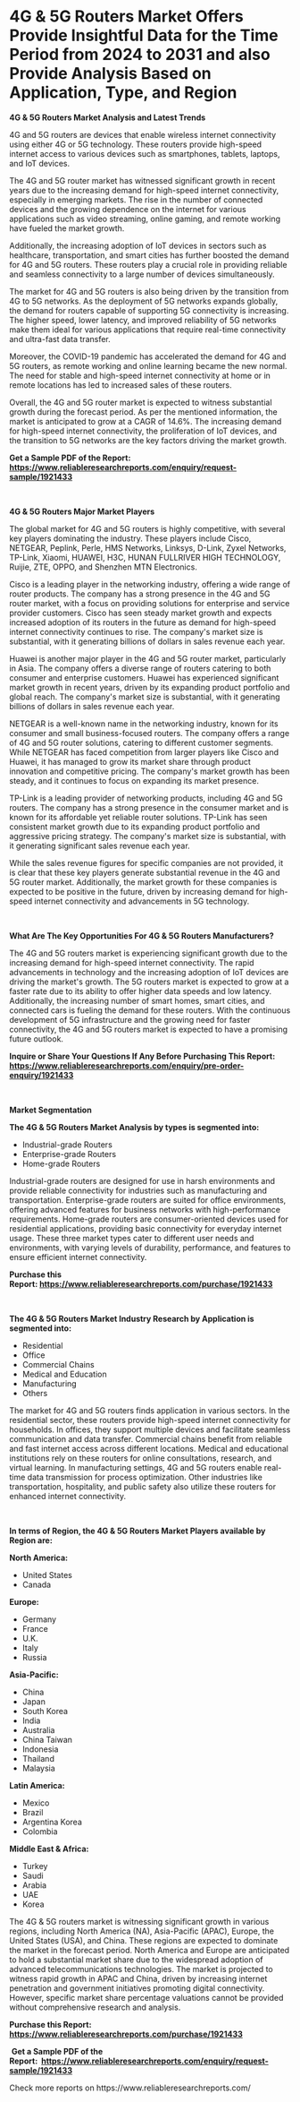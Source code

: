 <p><h1>4G & 5G Routers Market Offers Provide Insightful Data for the Time Period from 2024 to 2031 and also Provide Analysis Based on Application, Type, and Region</h1></p><p><strong>4G & 5G Routers Market Analysis and Latest Trends</strong></p>
<p><p>4G and 5G routers are devices that enable wireless internet connectivity using either 4G or 5G technology. These routers provide high-speed internet access to various devices such as smartphones, tablets, laptops, and IoT devices.</p><p>The 4G and 5G router market has witnessed significant growth in recent years due to the increasing demand for high-speed internet connectivity, especially in emerging markets. The rise in the number of connected devices and the growing dependence on the internet for various applications such as video streaming, online gaming, and remote working have fueled the market growth.</p><p>Additionally, the increasing adoption of IoT devices in sectors such as healthcare, transportation, and smart cities has further boosted the demand for 4G and 5G routers. These routers play a crucial role in providing reliable and seamless connectivity to a large number of devices simultaneously.</p><p>The market for 4G and 5G routers is also being driven by the transition from 4G to 5G networks. As the deployment of 5G networks expands globally, the demand for routers capable of supporting 5G connectivity is increasing. The higher speed, lower latency, and improved reliability of 5G networks make them ideal for various applications that require real-time connectivity and ultra-fast data transfer.</p><p>Moreover, the COVID-19 pandemic has accelerated the demand for 4G and 5G routers, as remote working and online learning became the new normal. The need for stable and high-speed internet connectivity at home or in remote locations has led to increased sales of these routers.</p><p>Overall, the 4G and 5G router market is expected to witness substantial growth during the forecast period. As per the mentioned information, the market is anticipated to grow at a CAGR of 14.6%. The increasing demand for high-speed internet connectivity, the proliferation of IoT devices, and the transition to 5G networks are the key factors driving the market growth.</p></p>
<p><strong>Get a Sample PDF of the Report:&nbsp; <a href="https://www.reliableresearchreports.com/enquiry/request-sample/1921433">https://www.reliableresearchreports.com/enquiry/request-sample/1921433</a></strong></p>
<p>&nbsp;</p>
<p><strong>4G & 5G Routers Major Market Players</strong></p>
<p><p>The global market for 4G and 5G routers is highly competitive, with several key players dominating the industry. These players include Cisco, NETGEAR, Peplink, Perle, HMS Networks, Linksys, D-Link, Zyxel Networks, TP-Link, Xiaomi, HUAWEI, H3C, HUNAN FULLRIVER HIGH TECHNOLOGY, Ruijie, ZTE, OPPO, and Shenzhen MTN Electronics.</p><p>Cisco is a leading player in the networking industry, offering a wide range of router products. The company has a strong presence in the 4G and 5G router market, with a focus on providing solutions for enterprise and service provider customers. Cisco has seen steady market growth and expects increased adoption of its routers in the future as demand for high-speed internet connectivity continues to rise. The company's market size is substantial, with it generating billions of dollars in sales revenue each year.</p><p>Huawei is another major player in the 4G and 5G router market, particularly in Asia. The company offers a diverse range of routers catering to both consumer and enterprise customers. Huawei has experienced significant market growth in recent years, driven by its expanding product portfolio and global reach. The company's market size is substantial, with it generating billions of dollars in sales revenue each year.</p><p>NETGEAR is a well-known name in the networking industry, known for its consumer and small business-focused routers. The company offers a range of 4G and 5G router solutions, catering to different customer segments. While NETGEAR has faced competition from larger players like Cisco and Huawei, it has managed to grow its market share through product innovation and competitive pricing. The company's market growth has been steady, and it continues to focus on expanding its market presence.</p><p>TP-Link is a leading provider of networking products, including 4G and 5G routers. The company has a strong presence in the consumer market and is known for its affordable yet reliable router solutions. TP-Link has seen consistent market growth due to its expanding product portfolio and aggressive pricing strategy. The company's market size is substantial, with it generating significant sales revenue each year.</p><p>While the sales revenue figures for specific companies are not provided, it is clear that these key players generate substantial revenue in the 4G and 5G router market. Additionally, the market growth for these companies is expected to be positive in the future, driven by increasing demand for high-speed internet connectivity and advancements in 5G technology.</p></p>
<p>&nbsp;</p>
<p><strong>What Are The Key Opportunities For 4G & 5G Routers Manufacturers?</strong></p>
<p><p>The 4G and 5G routers market is experiencing significant growth due to the increasing demand for high-speed internet connectivity. The rapid advancements in technology and the increasing adoption of IoT devices are driving the market's growth. The 5G routers market is expected to grow at a faster rate due to its ability to offer higher data speeds and low latency. Additionally, the increasing number of smart homes, smart cities, and connected cars is fueling the demand for these routers. With the continuous development of 5G infrastructure and the growing need for faster connectivity, the 4G and 5G routers market is expected to have a promising future outlook.</p></p>
<p><strong>Inquire or Share Your Questions If Any Before Purchasing This Report: <a href="https://www.reliableresearchreports.com/enquiry/pre-order-enquiry/1921433">https://www.reliableresearchreports.com/enquiry/pre-order-enquiry/1921433</a></strong></p>
<p>&nbsp;</p>
<p><strong>Market Segmentation</strong></p>
<p><strong>The 4G & 5G Routers Market Analysis by types is segmented into:</strong></p>
<p><ul><li>Industrial-grade Routers</li><li>Enterprise-grade Routers</li><li>Home-grade Routers</li></ul></p>
<p><p>Industrial-grade routers are designed for use in harsh environments and provide reliable connectivity for industries such as manufacturing and transportation. Enterprise-grade routers are suited for office environments, offering advanced features for business networks with high-performance requirements. Home-grade routers are consumer-oriented devices used for residential applications, providing basic connectivity for everyday internet usage. These three market types cater to different user needs and environments, with varying levels of durability, performance, and features to ensure efficient internet connectivity.</p></p>
<p><strong>Purchase this Report:&nbsp;<a href="https://www.reliableresearchreports.com/purchase/1921433">https://www.reliableresearchreports.com/purchase/1921433</a></strong></p>
<p>&nbsp;</p>
<p><strong>The 4G & 5G Routers Market Industry Research by Application is segmented into:</strong></p>
<p><ul><li>Residential</li><li>Office</li><li>Commercial Chains</li><li>Medical and Education</li><li>Manufacturing</li><li>Others</li></ul></p>
<p><p>The market for 4G and 5G routers finds application in various sectors. In the residential sector, these routers provide high-speed internet connectivity for households. In offices, they support multiple devices and facilitate seamless communication and data transfer. Commercial chains benefit from reliable and fast internet access across different locations. Medical and educational institutions rely on these routers for online consultations, research, and virtual learning. In manufacturing settings, 4G and 5G routers enable real-time data transmission for process optimization. Other industries like transportation, hospitality, and public safety also utilize these routers for enhanced internet connectivity.</p></p>
<p>&nbsp;</p>
<p><strong>In terms of Region, the 4G & 5G Routers Market Players available by Region are:</strong></p>
<p>
    <p> <strong> North America: </strong>
        <ul>
            <li>United States</li>
            <li>Canada</li>
        </ul>
        </p> 
    <p> <strong> Europe: </strong>
        <ul>
            <li>Germany</li>
            <li>France</li>
            <li>U.K.</li>
            <li>Italy</li>
            <li>Russia</li>
        </ul>
        </p> 
    <p> <strong> Asia-Pacific: </strong>
        <ul>
            <li>China</li>
            <li>Japan</li>
            <li>South Korea</li>
            <li>India</li>
            <li>Australia</li>
            <li>China Taiwan</li>
            <li>Indonesia</li>
            <li>Thailand</li>
            <li>Malaysia</li>
        </ul>
        </p> 
    <p> <strong> Latin America: </strong>
        <ul>
            <li>Mexico</li>
            <li>Brazil</li>
            <li>Argentina Korea</li>
            <li>Colombia</li>
        </ul>
        </p> 
    <p> <strong> Middle East & Africa: </strong>
        <ul>
            <li>Turkey</li>
            <li>Saudi</li>
            <li>Arabia</li>
            <li>UAE</li>
            <li>Korea</li>
        </ul>
    </p>
    </p>
<p><p>The 4G & 5G routers market is witnessing significant growth in various regions, including North America (NA), Asia-Pacific (APAC), Europe, the United States (USA), and China. These regions are expected to dominate the market in the forecast period. North America and Europe are anticipated to hold a substantial market share due to the widespread adoption of advanced telecommunications technologies. The market is projected to witness rapid growth in APAC and China, driven by increasing internet penetration and government initiatives promoting digital connectivity. However, specific market share percentage valuations cannot be provided without comprehensive research and analysis.</p></p>
<p><strong>Purchase this Report: <a href="https://www.reliableresearchreports.com/purchase/1921433">https://www.reliableresearchreports.com/purchase/1921433</a></strong></p>
<p>&nbsp;<strong>Get a Sample PDF of the Report:&nbsp;&nbsp;<a href="https://www.reliableresearchreports.com/enquiry/request-sample/1921433">https://www.reliableresearchreports.com/enquiry/request-sample/1921433</a></strong></p>
<p><strong></strong></p>
<p>Check more reports on https://www.reliableresearchreports.com/</p>